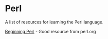 # Perl

A list of resources for learning the Perl language.

[Beginning Perl](http://learn.perl.org/books/beginning-perl/) - Good resource from perl.org

